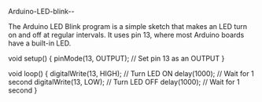Arduino-LED-blink--

The Arduino LED Blink program is a simple sketch that makes an LED turn on and off at regular intervals. It uses pin 13, where most Arduino boards have a built-in LED.  


void setup() {
  pinMode(13, OUTPUT);  // Set pin 13 as an OUTPUT
}

void loop() {
  digitalWrite(13, HIGH);  // Turn LED ON
  delay(1000);             // Wait for 1 second
  digitalWrite(13, LOW);   // Turn LED OFF
  delay(1000);             // Wait for 1 second
}
